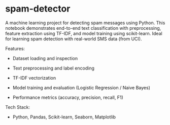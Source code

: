 # spam-detector
A machine learning project for detecting spam messages using Python. This notebook demonstrates end-to-end text classification with preprocessing, feature extraction using TF-IDF, and model training using scikit-learn. Ideal for learning spam detection with real-world SMS data (from UCI).

Features:

- Dataset loading and inspection

- Text preprocessing and label encoding

- TF-IDF vectorization

- Model training and evaluation (Logistic Regression / Naive Bayes)

- Performance metrics (accuracy, precision, recall, F1)


Tech Stack:

- Python, Pandas, Scikit-learn, Seaborn, Matplotlib
